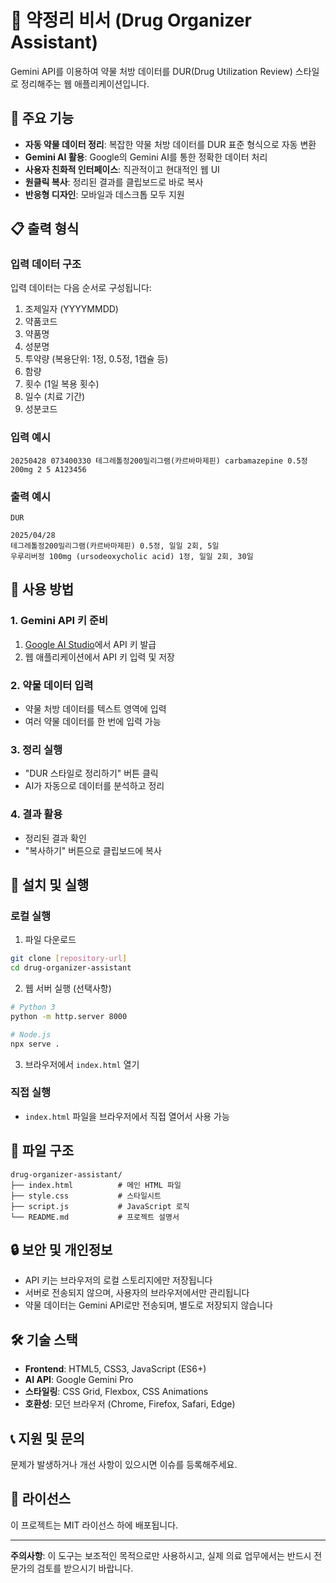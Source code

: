 # 💊 약정리 비서 (Drug Organizer Assistant)

Gemini API를 이용하여 약물 처방 데이터를 DUR(Drug Utilization Review) 스타일로 정리해주는 웹 애플리케이션입니다.

## 🌟 주요 기능

- **자동 약물 데이터 정리**: 복잡한 약물 처방 데이터를 DUR 표준 형식으로 자동 변환
- **Gemini AI 활용**: Google의 Gemini AI를 통한 정확한 데이터 처리
- **사용자 친화적 인터페이스**: 직관적이고 현대적인 웹 UI
- **원클릭 복사**: 정리된 결과를 클립보드로 바로 복사
- **반응형 디자인**: 모바일과 데스크톱 모두 지원

## 📋 출력 형식

### 입력 데이터 구조
입력 데이터는 다음 순서로 구성됩니다:
1. 조제일자 (YYYYMMDD)
2. 약품코드
3. 약품명
4. 성분명
5. 투약량 (복용단위: 1정, 0.5정, 1캡슐 등)
6. 함량
7. 횟수 (1일 복용 횟수)
8. 일수 (치료 기간)
9. 성분코드

### 입력 예시
```
20250428 073400330 테그레톨정200밀리그램(카르바마제핀) carbamazepine 0.5정 200mg 2 5 A123456
```

### 출력 예시
```
DUR

2025/04/28
테그레톨정200밀리그램(카르바마제핀) 0.5정, 일일 2회, 5일
우루리버정 100mg (ursodeoxycholic acid) 1정, 일일 2회, 30일
```

## 🔧 사용 방법

### 1. Gemini API 키 준비
1. [Google AI Studio](https://makersuite.google.com/app/apikey)에서 API 키 발급
2. 웹 애플리케이션에서 API 키 입력 및 저장

### 2. 약물 데이터 입력
- 약물 처방 데이터를 텍스트 영역에 입력
- 여러 약물 데이터를 한 번에 입력 가능

### 3. 정리 실행
- "DUR 스타일로 정리하기" 버튼 클릭
- AI가 자동으로 데이터를 분석하고 정리

### 4. 결과 활용
- 정리된 결과 확인
- "복사하기" 버튼으로 클립보드에 복사

## 🚀 설치 및 실행

### 로컬 실행
1. 파일 다운로드
```bash
git clone [repository-url]
cd drug-organizer-assistant
```

2. 웹 서버 실행 (선택사항)
```bash
# Python 3
python -m http.server 8000

# Node.js
npx serve .
```

3. 브라우저에서 `index.html` 열기

### 직접 실행
- `index.html` 파일을 브라우저에서 직접 열어서 사용 가능

## 📁 파일 구조

```
drug-organizer-assistant/
├── index.html          # 메인 HTML 파일
├── style.css           # 스타일시트
├── script.js           # JavaScript 로직
└── README.md           # 프로젝트 설명서
```

## 🔒 보안 및 개인정보

- API 키는 브라우저의 로컬 스토리지에만 저장됩니다
- 서버로 전송되지 않으며, 사용자의 브라우저에서만 관리됩니다
- 약물 데이터는 Gemini API로만 전송되며, 별도로 저장되지 않습니다

## 🛠️ 기술 스택

- **Frontend**: HTML5, CSS3, JavaScript (ES6+)
- **AI API**: Google Gemini Pro
- **스타일링**: CSS Grid, Flexbox, CSS Animations
- **호환성**: 모던 브라우저 (Chrome, Firefox, Safari, Edge)

## 📞 지원 및 문의

문제가 발생하거나 개선 사항이 있으시면 이슈를 등록해주세요.

## 📄 라이선스

이 프로젝트는 MIT 라이선스 하에 배포됩니다.

---

**주의사항**: 이 도구는 보조적인 목적으로만 사용하시고, 실제 의료 업무에서는 반드시 전문가의 검토를 받으시기 바랍니다. 